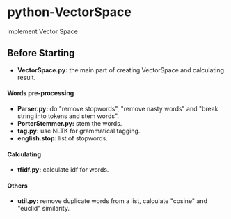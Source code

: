# python-VectorSpace
implement Vector Space

## Before Starting
  * **VectorSpace.py:** the main part of creating VectorSpace and calculating result.
  #### Words pre-processing
  * **Parser.py:** do "remove stopwords", "remove nasty words" and "break string into tokens and stem words".
  * **PorterStemmer.py:** stem the words.
  * **tag.py:** use NLTK for grammatical tagging.
  * **english.stop:** list of stopwords.
  #### Calculating
  * **tfidf.py:** calculate idf for words.
  #### Others
  * **util.py:** remove duplicate words from a list, calculate "cosine" and "euclid" similarity.
